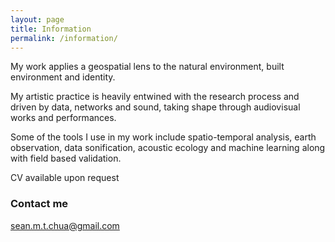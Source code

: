 ```yaml
---
layout: page
title: Information
permalink: /information/
---
```


My work applies a geospatial lens to the natural environment, built environment and identity.

My artistic practice is heavily entwined with the research process and driven by data, networks and sound, taking shape through audiovisual works and performances. 

Some of the tools I use in my work include spatio-temporal analysis, earth observation, data sonification, acoustic ecology and machine learning along with field based validation.

CV available upon request

### Contact me

[sean.m.t.chua@gmail.com](mailto:sean.m.t.chua@gmail.com)
